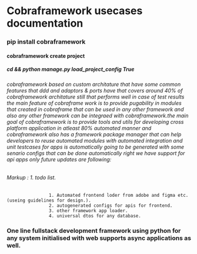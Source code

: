 # Cobraframework usecases documentation 

### pip install cobraframework
#### cobraframework create project <projectname>
##### cd <projectname> && python manage.py load_project_config True
###### cobraframework based on custom architature that have some common features that ddd and adaptors & ports have that covers around 40% of cobraframework architature still that performs well in case of test results the main feature of cobraframe work is to provide pugability in modules that created in cobraframe that can be used in any other framework and also any other framework can be integraed with cobraframework.the main goal of cobraframework is to provide tools and utils for developing cross platform application in atleast 80% automated manner and cobraframework also has a framework package manager that can help developers to reuse automated modules with automated integration and unit testcases for apps is automatically going to be generated with some senario configs that can be done automatically right we have support for api apps only future updates are following:
###### Markup : 1. todo list.
                    1. Automated frontend loder from adobe and figma etc.(useing guidelines for design.).
                    2. autogenerated configs for apis for frontend.
                    3. other framework app loader.
                    4. universal dtos for any database.
### One line fullstack development framework using python for any system initialised with web supports async applications as well.